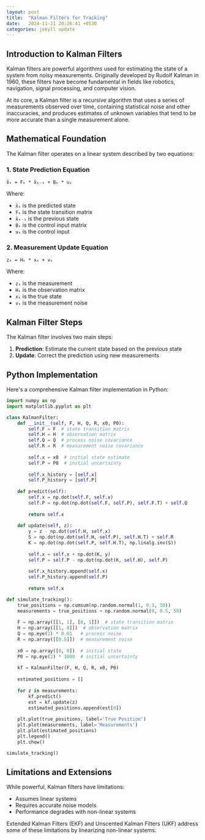 ```yaml
---
layout: post
title:  "Kalman Filters for Tracking"
date:   2024-11-21 20:26:41 +0530
categories: jekyll update
---
```


## Introduction to Kalman Filters

Kalman filters are powerful algorithms used for estimating the state of a system from noisy measurements. Originally developed by Rudolf Kalman in 1960, these filters have become fundamental in fields like robotics, navigation, signal processing, and computer vision.

At its core, a Kalman filter is a recursive algorithm that uses a series of measurements observed over time, containing statistical noise and other inaccuracies, and produces estimates of unknown variables that tend to be more accurate than a single measurement alone.

## Mathematical Foundation

The Kalman filter operates on a linear system described by two equations:

### 1. State Prediction Equation
```
x̂ₖ = Fₖ * x̂ₖ₋₁ + Bₖ * uₖ
```
Where:
- `x̂ₖ` is the predicted state
- `Fₖ` is the state transition matrix
- `x̂ₖ₋₁` is the previous state
- `Bₖ` is the control input matrix
- `uₖ` is the control input

### 2. Measurement Update Equation
```
zₖ = Hₖ * xₖ + vₖ
```
Where:
- `zₖ` is the measurement
- `Hₖ` is the observation matrix
- `xₖ` is the true state
- `vₖ` is the measurement noise

## Kalman Filter Steps

The Kalman filter involves two main steps:
1. **Prediction**: Estimate the current state based on the previous state
2. **Update**: Correct the prediction using new measurements

## Python Implementation

Here's a comprehensive Kalman filter implementation in Python:

```python
import numpy as np
import matplotlib.pyplot as plt

class KalmanFilter:
    def __init__(self, F, H, Q, R, x0, P0):
        self.F = F  # state transition matrix
        self.H = H  # observation matrix
        self.Q = Q  # process noise covariance
        self.R = R  # measurement noise covariance
        
        self.x = x0  # initial state estimate
        self.P = P0  # initial uncertainty
        
        self.x_history = [self.x]
        self.P_history = [self.P]
    
    def predict(self):
        self.x = np.dot(self.F, self.x)
        self.P = np.dot(np.dot(self.F, self.P), self.F.T) + self.Q
        
        return self.x
    
    def update(self, z):
        y = z - np.dot(self.H, self.x)
        S = np.dot(np.dot(self.H, self.P), self.H.T) + self.R
        K = np.dot(np.dot(self.P, self.H.T), np.linalg.inv(S))
        
        self.x = self.x + np.dot(K, y)
        self.P = self.P - np.dot(np.dot(K, self.H), self.P)
        
        self.x_history.append(self.x)
        self.P_history.append(self.P)
        
        return self.x

def simulate_tracking():
    true_positions = np.cumsum(np.random.normal(1, 0.1, 50))
    measurements = true_positions + np.random.normal(0, 0.5, 50)
    
    F = np.array([[1, 1], [0, 1]])  # state transition matrix
    H = np.array([[1, 0]])  # observation matrix
    Q = np.eye(2) * 0.01   # process noise
    R = np.array([[0.5]])  # measurement noise
    
    x0 = np.array([0, 0])  # initial state
    P0 = np.eye(2) * 1000  # initial uncertainty
    
    kf = KalmanFilter(F, H, Q, R, x0, P0)
    
    estimated_positions = []
    
    for z in measurements:
        kf.predict()
        est = kf.update(z)
        estimated_positions.append(est[0])
    
    plt.plot(true_positions, label='True Position')
    plt.plot(measurements, label='Measurements')
    plt.plot(estimated_positions)
    plt.legend()
    plt.show()

simulate_tracking()
```

## Limitations and Extensions

While powerful, Kalman filters have limitations:
- Assumes linear systems
- Requires accurate noise models
- Performance degrades with non-linear systems

Extended Kalman Filters (EKF) and Unscented Kalman Filters (UKF) address some of these limitations by linearizing non-linear systems.